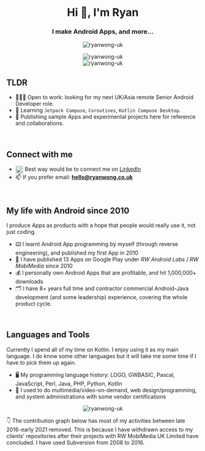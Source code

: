 <h1 align="center">Hi 👋, I'm Ryan</h1>
<h3 align="center">I make Android Apps, and more...</h3>
<p align="center"><img src="https://komarev.com/ghpvc/?username=ryanwong-uk&label=Profile%20views&color=b40e6f&style=flat" alt="ryanwong-uk" /></p>
<p align="center"><img src="https://github-readme-streak-stats.herokuapp.com/?user=ryanwong-uk&theme=dark" alt="ryanwong-uk" /><br/><img src="https://github-readme-stats-eight-theta.vercel.app/api?username=ryanwong-uk&show_icons=true&theme=dark&locale=en" alt="ryanwong-uk" /></p>

## TLDR

- 👨🏼‍💻 Open to work: looking for my next UK/Asia remote Senior Android Developer role.
- 🌱 Learning `Jetpack Compose`, `Coroutines`, `Kotlin Compose Desktop`.
- 📝 Publishing sample Apps and experimental projects here for reference and collaborations.

&nbsp;

## Connect with me

- <img align="center" src="https://raw.githubusercontent.com/rahuldkjain/github-profile-readme-generator/master/src/images/icons/Social/linked-in-alt.svg" alt="https://www.linkedin.com/in/ryanwonguk/" height="20" width="20" />  Best way would be to connect me on [LinkedIn](https://www.linkedin.com/in/ryanwonguk/)
- 📫  If you prefer email: **hello@ryanwong.co.uk**

&nbsp;

## My life with Android since 2010

I produce Apps as products with a hope that people would really use it, not just coding.

- ⌨️ I learnt Android App programming by myself (through reverse engineering), and published my first App in 2010
- 📱 I have published 13 Apps on Google Play under _RW Android Labs_ / _RW MobiMedia_ since 2010
- 💰 I personally own Android Apps that are profitable, and hit 1,000,000+ downloads
- 🗂 I have 8+ years full time and contractor commercial Android-Java development (and some leadership) experience, covering the whole product cycle.

&nbsp;

## Languages and Tools

Currently I spend all of my time on Kotlin. I enjoy using it as my main language. I do know some other languages but it will take me some time if I have to pick them up again.

- 🖥 My programming language history: LOGO, GWBASIC, Pascal, JavaScript, Perl, Java, PHP, Python, Kotlin 
- 💼 I used to do multimedia/video-on-demand, web design/programming, and system administrations with some vendor certifications

<p align="center"><img src="https://github-readme-stats-eight-theta.vercel.app/api/top-langs?username=ryanwong-uk&show_icons=true&locale=en&layout=compact" alt="ryanwong-uk" /></p>

👇 The contribution graph below has most of my activities between late 2016-early 2021 removed. 
This is because I have withdrawn access to my clients' repositories after their projects with RW MobiMedia UK Limited have concluded.
I have used Subversion from 2008 to 2016.

<!---
ryanwong-uk/ryanwong-uk is a ✨ special ✨ repository because its `README.md` (this file) appears on your GitHub profile.
You can click the Preview link to take a look at your changes.
--->
